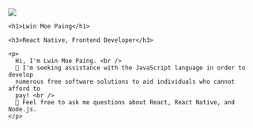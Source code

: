 <!DOCTYPE html>
<html lang="en">
  <head>
    <meta charset="UTF-8" />
    <meta name="viewport" content="width=device-width, initial-scale=1.0" />
    <title>Lwin Moe Paing | Profile</title>
  </head>
  <body>
    <img
      src="https://i.pinimg.com/750x/a5/c6/1d/a5c61d5c0ad67a8051fd665ecc57ef27.jpg"
    />

    <h1>Lwin Moe Paing</h1>

    <h3>React Native, Frontend Developer</h3>

    <p>
      Hi, I'm Lwin Moe Paing. <br />
      🤝 I'm seeking assistance with the JavaScript language in order to develop
      numerous free software solutions to aid individuals who cannot afford to
      pay! <br />
      💬 Feel free to ask me questions about React, React Native, and Node.js.
    </p>
  </body>
</html>
